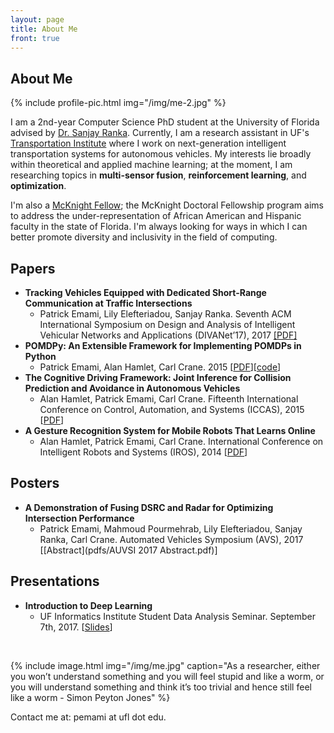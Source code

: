 ```yaml
---
layout: page
title: About Me
front: true
---
```


## About Me

{%
    include profile-pic.html
    img="/img/me-2.jpg"
%}

I am a 2nd-year Computer Science PhD student at the University of Florida advised by [Dr. Sanjay Ranka](https://sites.google.com/site/sanjayranka/). Currently, I am a research assistant in UF's [Transportation Institute](http://www.transportation.institute.ufl.edu/) where I work on next-generation intelligent transportation systems for autonomous vehicles. My interests lie broadly within theoretical and applied machine learning; at the moment, I am researching topics in **multi-sensor fusion**, **reinforcement learning**, and **optimization**.

I'm also a [McKnight Fellow](http://fefonline.org/mdf.html); the McKnight Doctoral Fellowship program aims to address the under-representation of African American and Hispanic faculty in the state of Florida. I'm always looking for ways in which I can better promote diversity and inclusivity in the field of computing. 

## Papers

* **Tracking Vehicles Equipped with Dedicated Short-Range Communication at Traffic Intersections**
	* Patrick Emami, Lily Elefteriadou, Sanjay Ranka. Seventh ACM International Symposium on Design and Analysis of Intelligent Vehicular Networks and Applications (DIVANet’17), 2017 [[PDF]](pdfs/tracking-vehicles-equipped-with-dsrc.pdf)
* **POMDPy: An Extensible Framework for Implementing POMDPs in Python**
    * Patrick Emami, Alan Hamlet, Carl Crane. 2015 [[PDF](pdfs/pomdpy-extensible-framework.pdf)][[code](https://github.com/pemami4911/POMDPy)]
* **The Cognitive Driving Framework: Joint Inference for Collision Prediction and Avoidance in Autonomous Vehicles**
    * Alan Hamlet, Patrick Emami, Carl Crane. Fifteenth International Conference on Control, Automation, and Systems (ICCAS), 2015 [[PDF](pdfs/ICCAS2015.pdf)]
* **A Gesture Recognition System for Mobile Robots That Learns Online**
    * Alan Hamlet, Patrick Emami, Carl Crane. International Conference on Intelligent Robots and Systems (IROS), 2014 [[PDF](pdfs/IROS_2014.pdf)]

## Posters

* **A Demonstration of Fusing DSRC and Radar for Optimizing Intersection Performance**
    * Patrick Emami, Mahmoud Pourmehrab, Lily Elefteriadou, Sanjay Ranka, Carl Crane. Automated Vehicles Symposium (AVS), 2017 [[Abstract](pdfs/AUVSI 2017 Abstract.pdf)]

## Presentations

* **Introduction to Deep Learning**
    * UF Informatics Institute Student Data Analysis Seminar. September 7th, 2017. [[Slides](pdfs/deep-learning.pdf)]
<br>

{%
    include image.html
    img="/img/me.jpg"
    caption="As a researcher, either you won’t understand something and you will feel stupid and like a worm, or you will understand something and think it’s too trivial and hence still feel like a worm - Simon Peyton Jones"
%}

Contact me at: pemami at ufl dot edu.
